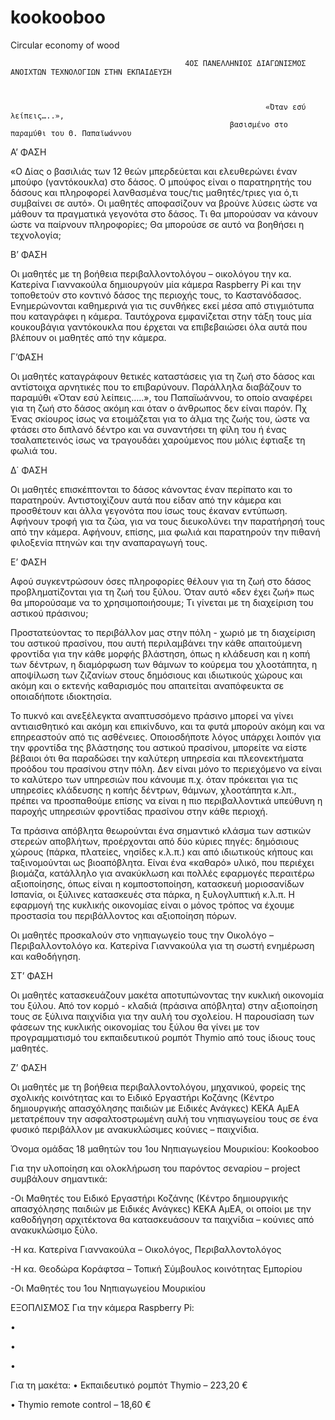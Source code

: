 # kookooboo
Circular economy of wood

                                           4ΟΣ ΠΑΝΕΛΛΗΝΙΟΣ ΔΙΑΓΩΝΙΣΜΟΣ ΑΝΟΙΧΤΩΝ ΤΕΧΝΟΛΟΓΙΩΝ ΣΤΗΝ ΕΚΠΑΙΔΕΥΣΗ



                                                             «Όταν εσύ λείπεις…..», 
                                                     βασισμένο στο παραμύθι του Θ. Παπαϊωάννου


Α’ ΦΑΣΗ

«Ο Δίας ο βασιλιάς των 12 θεών μπερδεύεται και ελευθερώνει έναν μπούφο (γαντόκουκλα) στο δάσος. Ο μπούφος είναι ο παρατηρητής του δάσους και πληροφορεί λανθασμένα τους/τις  μαθητές/τριες για ό,τι συμβαίνει σε αυτό».	
Οι μαθητές αποφασίζουν να βρούνε λύσεις ώστε να μάθουν τα πραγματικά γεγονότα στο δάσος. 
Τι θα μπορούσαν να κάνουν ώστε να παίρνουν πληροφορίες;	
Θα μπορούσε σε αυτό να βοηθήσει η τεχνολογία;

Β’ ΦΑΣΗ

Οι μαθητές με τη βοήθεια περιβαλλοντολόγου – οικολόγου την κα. Κατερίνα Γιαννακούλα   δημιουργούν μία κάμερα Raspberry Pi και την τοποθετούν στο κοντινό δάσος της περιοχής τους, το Καστανόδασος.  Ενημερώνονται καθημερινά για τις συνθήκες εκεί μέσα από στιγμιότυπα που καταγράφει η κάμερα. Ταυτόχρονα εμφανίζεται στην τάξη τους μία κουκουβάγια γαντόκουκλα που έρχεται να επιβεβαιώσει όλα αυτά που βλέπουν οι μαθητές από την κάμερα. 

Γ’ΦΑΣΗ

Οι μαθητές καταγράφουν θετικές καταστάσεις για τη ζωή στο δάσος και αντίστοιχα αρνητικές που το επιβαρύνουν. Παράλληλα διαβάζουν το παραμύθι «Όταν εσύ λείπεις…..», του Παπαϊωάννου, το οποίο αναφέρει για τη ζωή στο δάσος ακόμη και όταν ο άνθρωπος δεν είναι παρόν.
Πχ Ένας σκίουρος ίσως να ετοιμάζεται για το άλμα της ζωής του, ώστε να φτάσει στο διπλανό δέντρο και να συναντήσει τη φίλη του ή ένας τσαλαπετεινός ίσως να τραγουδάει χαρούμενος που μόλις έφτιαξε τη φωλιά του. 

Δ΄ ΦΑΣΗ 

Οι μαθητές επισκέπτονται το δάσος κάνοντας έναν περίπατο και το παρατηρούν. Αντιστοιχίζουν αυτά που είδαν από την κάμερα και προσθέτουν και άλλα γεγονότα που ίσως τους έκαναν εντύπωση. Αφήνουν τροφή για τα ζώα, για να τους διευκολύνει την παρατήρησή τους από την κάμερα. Αφήνουν, επίσης, μια φωλιά και παρατηρούν την πιθανή φιλοξενία πτηνών και την αναπαραγωγή τους. 	

Ε’ ΦΑΣΗ

Αφού συγκεντρώσουν όσες πληροφορίες θέλουν για τη ζωή στο δάσος προβληματίζονται για τη ζωή του ξύλου. Όταν αυτό «δεν έχει ζωή» πως θα μπορούσαμε να το χρησιμοποιήσουμε;  Τι γίνεται με τη διαχείριση του αστικού πράσινου; 

Προστατεύοντας το περιβάλλον μας στην πόλη - χωριό με τη διαχείριση του αστικού πρασίνου, που αυτή περιλαμβάνει την κάθε απαιτούμενη φροντίδα για την κάθε μορφής βλάστηση, όπως η κλάδευση και η κοπή των δέντρων, η διαμόρφωση των θάμνων το κούρεμα του χλοοτάπητα, η αποψίλωση των ζιζανίων στους δημόσιους και ιδιωτικούς χώρους και ακόμη και ο εκτενής καθαρισμός που απαιτείται αναπόφευκτα σε οποιαδήποτε ιδιοκτησία.

Το πυκνό και ανεξέλεγκτα αναπτυσσόμενο πράσινο  μπορεί να γίνει αντιαισθητικό και ακόμη και επικίνδυνο, και τα φυτά μπορούν ακόμη και να επηρεαστούν από τις ασθένειες. Οποιοσδήποτε λόγος υπάρχει λοιπόν για την φροντίδα της βλάστησης του αστικού πρασίνου, μπορείτε να είστε βέβαιοι ότι θα παραδώσει την καλύτερη υπηρεσία και πλεονεκτήματα προόδου του πρασίνου στην πόλη. Δεν είναι μόνο το περιεχόμενο να είναι το καλύτερο των υπηρεσιών που κάνουμε π.χ. όταν πρόκειται για τις υπηρεσίες κλάδευσης η κοπής δέντρων, θάμνων, χλοοτάπητα κ.λπ., πρέπει να προσπαθούμε επίσης να είναι η πιο περιβαλλοντικά υπεύθυνη η παροχής υπηρεσιών φροντίδας πρασίνου στην κάθε περιοχή.  

Τα πράσινα απόβλητα θεωρούνται ένα σημαντικό κλάσμα των αστικών στερεών αποβλήτων, προέρχονται από δύο κύριες πηγές: δημόσιους χώρους (πάρκα, πλατείες, νησίδες κ.λ.π.) και από ιδιωτικούς κήπους και ταξινομούνται ως βιοαπόβλητα. Είναι ένα «καθαρό» υλικό, που περιέχει βιομάζα, κατάλληλο για ανακύκλωση και πολλές εφαρμογές περαιτέρω αξιοποίησης, όπως είναι η κομποστοποίηση, κατασκευή μοριοσανίδων Ισπανία, οι ξύλινες κατασκευές στα πάρκα, η ξυλογλυπτική κ.λ.π. Η εφαρμογή της κυκλικής οικονομίας είναι ο μόνος τρόπος να έχουμε προστασία του περιβάλλοντος και αξιοποίηση πόρων. 	

Οι μαθητές προσκαλούν στο νηπιαγωγείο τους την Οικολόγο – Περιβαλλοντολόγο κα. Κατερίνα Γιαννακούλα για τη σωστή ενημέρωση και καθοδήγηση.  


ΣΤ’ ΦΑΣΗ

Οι μαθητές κατασκευάζουν μακέτα αποτυπώνοντας την κυκλική οικονομία του ξύλου. Από τον κορμό - κλαδιά (πράσινα απόβλητα) στην αξιοποίηση τους σε ξύλινα παιχνίδια για την αυλή του σχολείου. Η παρουσίαση των φάσεων της κυκλικής οικονομίας του ξύλου θα γίνει με τον προγραμματισμό του εκπαιδευτικού ρομπότ Thymio από τους ίδιους τους μαθητές.

Ζ’ ΦΑΣΗ

Οι μαθητές με τη βοήθεια περιβαλλοντολόγου, μηχανικού, φορείς της σχολικής κοινότητας και το Ειδικό Εργαστήρι Κοζάνης (Κέντρο δημιουργικής απασχόλησης παιδιών με Ειδικές Ανάγκες) ΚΕΚΑ ΑμΕΑ μετατρέπουν την ασφαλτοστρωμένη αυλή του νηπιαγωγείου τους σε ένα φυσικό περιβάλλον με ανακυκλώσιμες κούνιες – παιχνίδια. 


Όνομα ομάδας 18 μαθητών του 1ου Νηπιαγωγείου Μουρικίου: Kookooboo


Για την υλοποίηση και ολοκλήρωση του παρόντος σεναρίου – project συμβάλουν σημαντικά:

-Οι Μαθητές του Ειδικό Εργαστήρι Κοζάνης (Κέντρο δημιουργικής απασχόλησης παιδιών με Ειδικές Ανάγκες) ΚΕΚΑ ΑμΕΑ, οι οποίοι με την καθοδήγηση αρχιτέκτονα θα κατασκευάσουν τα παιχνίδια – κούνιες από ανακυκλώσιμο ξύλο. 

-Η κα. Κατερίνα Γιαννακούλα – Οικολόγος, Περιβαλλοντολόγος	

-Η κα. Θεοδώρα Κοράφτσα – Τοπική Σύμβουλος κοινότητας Εμπορίου	

-Οι Μαθητές του 1ου Νηπιαγωγείου Μουρικίου	


ΕΞΟΠΛΙΣΜΟΣ
Για την κάμερα Raspberry Pi:

•	

•	

•	


Για τη μακέτα:
•	Εκπαιδευτικό ρομπότ Thymio – 223,20 €

•	Thymio remote control – 18,60 €	


